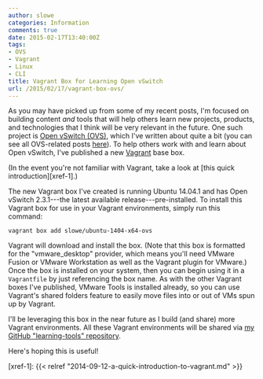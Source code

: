 ```yaml
---
author: slowe
categories: Information
comments: true
date: 2015-02-17T13:40:00Z
tags:
- OVS
- Vagrant
- Linux
- CLI
title: Vagrant Box for Learning Open vSwitch
url: /2015/02/17/vagrant-box-ovs/
---
```


As you may have picked up from some of my recent posts, I'm focused on building content _and_ tools that will help others learn new projects, products, and technologies that I think will be very relevant in the future. One such project is [Open vSwitch (OVS)][link-1], which I've written about quite a bit (you can see all OVS-related posts [here][link-3]). To help others work with and learn about Open vSwitch, I've published a new [Vagrant][link-2] base box.

(In the event you're not familiar with Vagrant, take a look at [this quick introduction][xref-1].)

The new Vagrant box I've created is running Ubuntu 14.04.1 and has Open vSwitch 2.3.1---the latest available release---pre-installed. To install this Vagrant box for use in your Vagrant environments, simply run this command:

	vagrant box add slowe/ubuntu-1404-x64-ovs

Vagrant will download and install the box. (Note that this box is formatted for the "vmware_desktop" provider, which means you'll need VMware Fusion or VMware Workstation as well as the Vagrant plugin for VMware.) Once the box is installed on your system, then you can begin using it in a `Vagrantfile` by just referencing the box name. As with the other Vagrant boxes I've published, VMware Tools is installed already, so you can use Vagrant's shared folders feature to easily move files into or out of VMs spun up by Vagrant.

I'll be leveraging this box in the near future as I build (and share) more Vagrant environments. All these Vagrant environments will be shared via [my GitHub "learning-tools" repository][link-4].

Here's hoping this is useful!


[link-1]: http://openvswitch.org/
[link-2]: http://www.vagrantup.com/
[link-3]: /tags/ovs/
[link-4]: https://github.com/lowescott/learning-tools
[xref-1]: {{< relref "2014-09-12-a-quick-introduction-to-vagrant.md" >}}
